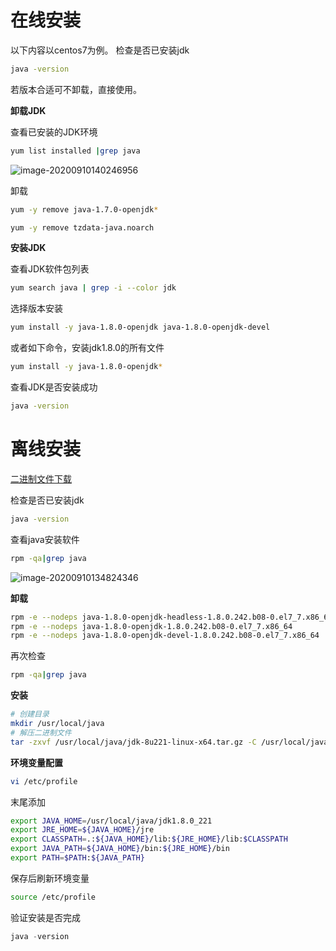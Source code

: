 # 在线安装

以下内容以centos7为例。
检查是否已安装jdk

```bash
java -version
```
若版本合适可不卸载，直接使用。

**卸载JDK**

查看已安装的JDK环境
```bash
yum list installed |grep java
```
![image-20200910140246956](https://mervyn-markdown-images.oss-cn-beijing.aliyuncs.com/202311071636546.png)

卸载

```bash
yum -y remove java-1.7.0-openjdk*
```
```bash
yum -y remove tzdata-java.noarch
```

**安装JDK**

查看JDK软件包列表
```bash
yum search java | grep -i --color jdk
```
选择版本安装
```bash
yum install -y java-1.8.0-openjdk java-1.8.0-openjdk-devel
```
或者如下命令，安装jdk1.8.0的所有文件
```bash
yum install -y java-1.8.0-openjdk*
```
查看JDK是否安装成功
```bash
java -version
```

# 离线安装

[二进制文件下载](https://www.oracle.com/java/technologies/javase-downloads.html)

检查是否已安装jdk

```bash
java -version
```

查看java安装软件

```bash
rpm -qa|grep java
```

![image-20200910134824346](https://mervyn-markdown-images.oss-cn-beijing.aliyuncs.com/202311071636205.png)

**卸载**

```bash
rpm -e --nodeps java-1.8.0-openjdk-headless-1.8.0.242.b08-0.el7_7.x86_64
rpm -e --nodeps java-1.8.0-openjdk-1.8.0.242.b08-0.el7_7.x86_64
rpm -e --nodeps java-1.8.0-openjdk-devel-1.8.0.242.b08-0.el7_7.x86_64
```

再次检查

```bash
rpm -qa|grep java
```

**安装**

```bash
# 创建目录
mkdir /usr/local/java
# 解压二进制文件
tar -zxvf /usr/local/java/jdk-8u221-linux-x64.tar.gz -C /usr/local/java
```

**环境变量配置**

```bash
vi /etc/profile
```

末尾添加

```bash
export JAVA_HOME=/usr/local/java/jdk1.8.0_221
export JRE_HOME=${JAVA_HOME}/jre
export CLASSPATH=.:${JAVA_HOME}/lib:${JRE_HOME}/lib:$CLASSPATH
export JAVA_PATH=${JAVA_HOME}/bin:${JRE_HOME}/bin
export PATH=$PATH:${JAVA_PATH}
```

保存后刷新环境变量

```bash
source /etc/profile
```

验证安装是否完成

```java
java -version
```

